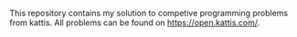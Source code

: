 This repository contains my solution to competive programming problems from kattis. All problems can be found on https://open.kattis.com/.
